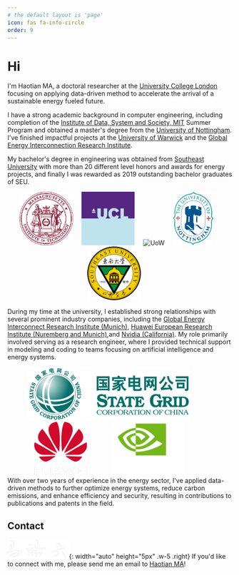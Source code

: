 ```yaml
---
# the default layout is 'page'
icon: fas fa-info-circle
order: 9
---
```


# Hi

I'm Haotian MA, a doctoral researcher at the [University College London](https://www.ucl.ac.uk/) focusing on applying data-driven method to accelerate the arrival of a sustainable energy fueled future.

I have a strong academic background in computer engineering, including completion of the [Institute of Data, System and Society, MIT](https://idss.mit.edu/) Summer Program and obtained a master's degree from the [University of Nottingham](https://www.nottingham.ac.uk/engineering/). I've finished impactful projects at the [University of Warwick](https://www.birmingham.ac.uk/index.aspx) and the [Global Energy Interconnection Research Institute](https://geiri.eu/).

My bachelor's degree in engineering was obtained from [Southeast University](https://www.seu.edu.cn/english/) with more than 20 different level honors and awards for energy projects, and finally I was rewarded as 2019 outstanding bachelor graduates of SEU. 

<div style="text-align: center; width: 100%;">
  <img src="/images/mit.webp" alt="MIT" style="width: auto; height: 120px; margin-right: 3%;" />
  <img src="/images/UCL_logo.png" alt="UoW" style="width: auto; height: 120px; margin-right: 3%;" />
  <img src="/images/Warwick_Crest.svg.png" alt="UoW" style="width: auto; height: 120px; margin-right: 3%;" />
  <img src="/images/UoN.png" alt="UoN" style="width: auto; height: 120px; margin-right: 3%;"  />
  <img src="/images/SEU.png" alt="SEU" style="width: auto; height: 120px; margin-right: 5%;"  />
</div>


During my time at the university, I established strong relationships with several prominent industry companies, including the [Global Energy Interconnect Research Institute (Munich)](https://geiri.eu/), [Huawei European Research Institute (Nuremberg and Munich)](https://www.huawei.com/de/),and [Nvidia (California)](https://www.nvidia.com/en-gb/). My role primarily involved serving as a research engineer, where I provided technical support in modeling and coding to teams focusing on artificial intelligence and energy systems.

<div style="text-align: center; width: 100%;">
  <img src="/images/GEIRI.png" alt="GEIRI" style="width: auto; height: 120px; margin-right: 10%;" />
  <img src="/images/HW.png" alt="HW" style="width: auto; height: 120px; margin-right: 10%;" />
  <img src="/images/nvidia.png" alt="nvidia" style="width: auto; height: 120px; margin-right: 10%;" />
</div>
With over two years of experience in the energy sector, I've applied data-driven methods to further optimize energy systems, reduce carbon emissions, and enhance efficiency and security, resulting in contributions to publications and patents in the field. 

## Contact
![Desktop View](/images/signature5.png){: width="auto" height="5px" .w-5 .right}
If you'd like to connect with me, please send me an email to [Haotian MA](mailto:Haotian-ma@outlook.com)!


